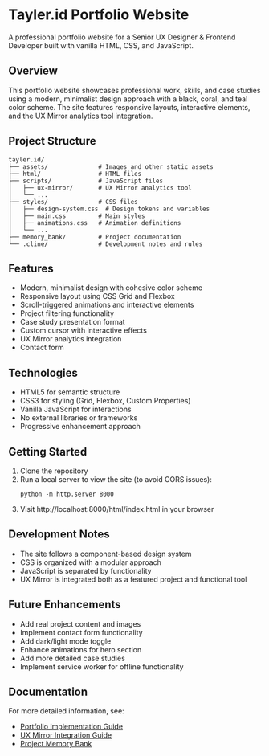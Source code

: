 # Tayler.id Portfolio Website

A professional portfolio website for a Senior UX Designer & Frontend Developer built with vanilla HTML, CSS, and JavaScript.

## Overview

This portfolio website showcases professional work, skills, and case studies using a modern, minimalist design approach with a black, coral, and teal color scheme. The site features responsive layouts, interactive elements, and the UX Mirror analytics tool integration.

## Project Structure

```
tayler.id/
├── assets/              # Images and other static assets
├── html/                # HTML files
├── scripts/             # JavaScript files
│   ├── ux-mirror/       # UX Mirror analytics tool
│   └── ...
├── styles/              # CSS files
│   ├── design-system.css  # Design tokens and variables
│   ├── main.css         # Main styles
│   ├── animations.css   # Animation definitions
│   └── ...
├── memory_bank/         # Project documentation
└── .cline/              # Development notes and rules
```

## Features

- Modern, minimalist design with cohesive color scheme
- Responsive layout using CSS Grid and Flexbox
- Scroll-triggered animations and interactive elements
- Project filtering functionality
- Case study presentation format
- Custom cursor with interactive effects
- UX Mirror analytics integration
- Contact form

## Technologies

- HTML5 for semantic structure
- CSS3 for styling (Grid, Flexbox, Custom Properties)
- Vanilla JavaScript for interactions
- No external libraries or frameworks
- Progressive enhancement approach

## Getting Started

1. Clone the repository
2. Run a local server to view the site (to avoid CORS issues):
   ```
   python -m http.server 8000
   ```
3. Visit http://localhost:8000/html/index.html in your browser

## Development Notes

- The site follows a component-based design system
- CSS is organized with a modular approach
- JavaScript is separated by functionality
- UX Mirror is integrated both as a featured project and functional tool

## Future Enhancements

- Add real project content and images
- Implement contact form functionality
- Add dark/light mode toggle
- Enhance animations for hero section
- Add more detailed case studies
- Implement service worker for offline functionality

## Documentation

For more detailed information, see:
- [Portfolio Implementation Guide](.cline/portfolio-implementation.md)
- [UX Mirror Integration Guide](scripts/ux-mirror/README-integration.md)
- [Project Memory Bank](memory_bank/)
